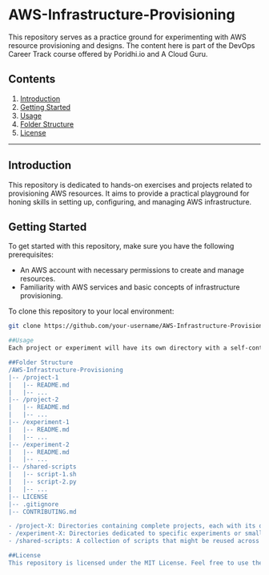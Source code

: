 # AWS-Infrastructure-Provisioning

This repository serves as a practice ground for experimenting with AWS resource provisioning and designs. The content here is part of the DevOps Career Track course offered by Poridhi.io and A Cloud Guru.

## Contents

1. [Introduction](#introduction)
2. [Getting Started](#getting-started)
3. [Usage](#usage)
4. [Folder Structure](#folder-structure)
5. [License](#license)

---

## Introduction

This repository is dedicated to hands-on exercises and projects related to provisioning AWS resources. It aims to provide a practical playground for honing skills in setting up, configuring, and managing AWS infrastructure.

## Getting Started

To get started with this repository, make sure you have the following prerequisites:

- An AWS account with necessary permissions to create and manage resources.
- Familiarity with AWS services and basic concepts of infrastructure provisioning.

To clone this repository to your local environment:

```bash
git clone https://github.com/your-username/AWS-Infrastructure-Provisioning.git

##Usage
Each project or experiment will have its own directory with a self-contained README file explaining the purpose, requirements, and steps to execute it. It's important to note that some experiments might involve costs associated with AWS services. Always review and understand the AWS pricing details before running any experiments.

##Folder Structure
/AWS-Infrastructure-Provisioning
|-- /project-1
|   |-- README.md
|   |-- ...
|-- /project-2
|   |-- README.md
|   |-- ...
|-- /experiment-1
|   |-- README.md
|   |-- ...
|-- /experiment-2
|   |-- README.md
|   |-- ...
|-- /shared-scripts
|   |-- script-1.sh
|   |-- script-2.py
|   |-- ...
|-- LICENSE
|-- .gitignore
|-- CONTRIBUTING.md

- /project-X: Directories containing complete projects, each with its own detailed README file.
- /experiment-X: Directories dedicated to specific experiments or smaller tasks.
- /shared-scripts: A collection of scripts that might be reused across different projects or experiments.

##License
This repository is licensed under the MIT License. Feel free to use the code and resources here for your own learning and projects.
